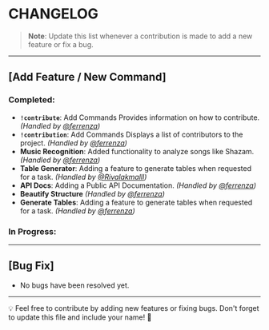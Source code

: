 # CHANGELOG  

> **Note**: Update this list whenever a contribution is made to add a new feature or fix a bug.  

---

## [Add Feature / New Command]  
### Completed:  
- **`!contribute`**: Add Commands Provides information on how to contribute. *(Handled by [@ferrenza](https://github.com/ferrenza))* 
- **`!contribution`**: Add Commands Displays a list of contributors to the project. *(Handled by [@ferrenza](https://github.com/ferrenza))* 
- **Music Recognition**: Added functionality to analyze songs like Shazam. *(Handled by [@ferrenza](https://github.com/ferrenza))*   
- **Table Generator**: Adding a feature to generate tables when requested for a task. *(Handled by [@Rivalakmalll](https://github.com/Rivalakmalll))* 
- **API Docs**: Adding a Public API Documentation. *(Handled by [@ferrenza](https://github.com/ferrenza))* 
- **Beautify Structure** *(Handled by [@ferrenza](https://github.com/ferrenza))* 
- **Generate Tables**: Adding a feature to generate tables when requested for a task. *(Handled by [@ferrenza](https://github.com/ferrenza))* 
### In Progress:  

---

## [Bug Fix]  
- No bugs have been resolved yet.  

---

💡 Feel free to contribute by adding new features or fixing bugs. Don't forget to update this file and include your name! 🎉  
